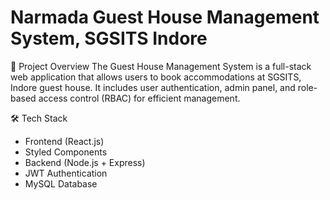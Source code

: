 # Narmada Guest House Management System, SGSITS Indore
📌 Project Overview
The Guest House Management System is a full-stack web application that allows users to book accommodations at SGSITS, Indore guest house. It includes user authentication, admin panel, and role-based access control (RBAC) for efficient management.

🛠 Tech Stack
- Frontend (React.js)
- Styled Components
- Backend (Node.js + Express)
- JWT Authentication
- MySQL Database 
